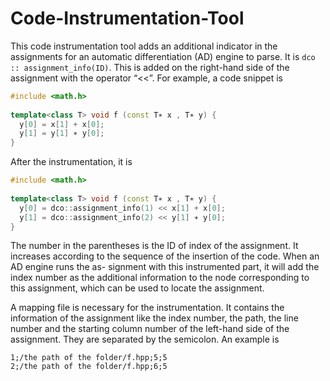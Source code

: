# Code-Instrumentation-Tool

This code instrumentation tool adds an additional indicator in the assignments for an automatic differentiation (AD) engine to parse. It is `dco :: assignment_info(ID)`. This is added on the right-hand side of the assignment with the operator “<<”. For example, a code snippet is

```c++
#include <math.h>
  
template<class T> void f (const T∗ x , T∗ y) {
  y[0] = x[1] + x[0];
  y[1] = y[1] ∗ y[0];
}
```

After the instrumentation, it is

```c++
#include <math.h>
  
template<class T> void f (const T∗ x , T∗ y) {
  y[0] = dco::assignment_info(1) << x[1] + x[0];
  y[1] = dco::assignment_info(2) << y[1] ∗ y[0];
}
```

The number in the parentheses is the ID of index of the assignment. It increases according to the sequence of the insertion of the code. When an AD engine runs the as- signment with this instrumented part, it will add the index number as the additional
information to the node corresponding to this assignment, which can be used to locate the assignment.

A mapping file is necessary for the instrumentation. It contains the information of the assignment like the index number, the path, the line number and the starting column number of the left-hand side of the assignment. They are separated by the semicolon. An example is

```
1;/the path of the folder/f.hpp;5;5
2;/the path of the folder/f.hpp;6;5
```
